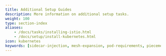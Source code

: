 ```yaml
---
title: Additional Setup Guides
description: More information on additional setup tasks.
weight: 100
type: section-index
aliases:
    - /docs/tasks/installing-istio.html
    - /docs/setup/install-kubernetes.html
icon: kubernetes
keywords: [sidecar-injection, mesh-expansion, pod-requirements, piecemeal-install]
---
```

